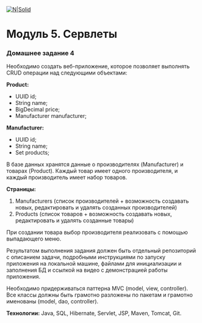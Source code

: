 [![N|Solid](http://otrude.net/company_img/78d6e3a3e0b075b420128c52b3c07b3d.jpg)](http://otrude.net/company_img/78d6e3a3e0b075b420128c52b3c07b3d.jpg)
# Модуль 5. Сервлеты
### Домашнее задание 4
Необходимо создать веб-приложение, которое позволяет выполнять CRUD операции над следующими объектами:

**Product:**
- UUID id;
- String name;
- BigDecimal price;
- Manufacturer manufacturer;

**Manufacturer:**
- UUID id;
- String name;
- Set products;

В базе данных хранятся данные о производителях (Manufacturer) и товарах (Product). Каждый товар имеет одного производителя, и каждый производитель имеет набор товаров.

**Страницы:**
1. Manufacturers (список производителей + возможность создавать новых, редактировать и удалять созданных производителей)
2. Products (список товаров + возможность создавать новых, редактировать и удалять созданные товары)

При создании товара выбор производителя реализовать с помощью выпадающего меню.

Результатом выполнения задания должен быть отдельный репозиторий с описанием задачи, подробными инструкциями по запуску приложения на локальной машине, файлами для инициализации и заполнения БД и ссылкой на видео с демонстрацией работы приложения.

Необходимо придерживаться паттерна MVC (model, view, controller). Все классы должны быть грамотно разложены по пакетам и грамотно именованы (model, dao, controller).

**Технологии:**
Java, SQL, Hibernate, Servlet, JSP, Maven, Tomcat, Git.